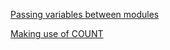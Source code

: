 [Passing variables between modules](https://stackoverflow.com/questions/41042096/using-one-module-local-variable-in-another-module-in-terraform)

[Making use of COUNT](https://www.terraform.io/docs/configuration/resources.html#using-variables-with-count)